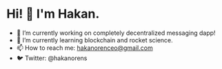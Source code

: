 # Hi! 👋 I'm Hakan.
- 🔭 I’m currently working on completely decentralized messaging dapp!
- 🚀 I’m currently learning blockchain and rocket science.
- 📫 How to reach me: hakanorenceo@gmail.com
- 🐦 Twitter: @hakanorens
